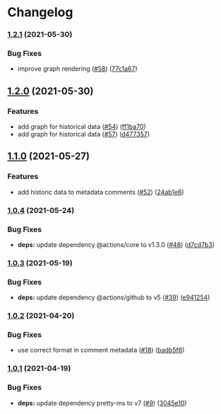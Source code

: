 # Changelog

### [1.2.1](https://www.github.com/netlify/delta-action/compare/v1.2.0...v1.2.1) (2021-05-30)


### Bug Fixes

* improve graph rendering ([#58](https://www.github.com/netlify/delta-action/issues/58)) ([77c1a67](https://www.github.com/netlify/delta-action/commit/77c1a6747d9d9db5694b206fcf80f5004a9ded7c))

## [1.2.0](https://www.github.com/netlify/delta-action/compare/v1.1.0...v1.2.0) (2021-05-30)


### Features

* add graph for historical data ([#54](https://www.github.com/netlify/delta-action/issues/54)) ([ff1ba70](https://www.github.com/netlify/delta-action/commit/ff1ba70b51984c1e46e6341589b6a6f18a825ad2))
* add graph for historical data ([#57](https://www.github.com/netlify/delta-action/issues/57)) ([d477357](https://www.github.com/netlify/delta-action/commit/d4773571d884d6aa70aa09322dbaea5ed2dd91c8))

## [1.1.0](https://www.github.com/netlify/delta-action/compare/v1.0.4...v1.1.0) (2021-05-27)


### Features

* add historic data to metadata comments ([#52](https://www.github.com/netlify/delta-action/issues/52)) ([24ab1e6](https://www.github.com/netlify/delta-action/commit/24ab1e6953362abcd3fe59d44d1807942415c61d))

### [1.0.4](https://www.github.com/netlify/delta-action/compare/v1.0.3...v1.0.4) (2021-05-24)


### Bug Fixes

* **deps:** update dependency @actions/core to v1.3.0 ([#48](https://www.github.com/netlify/delta-action/issues/48)) ([d7cd7b3](https://www.github.com/netlify/delta-action/commit/d7cd7b3899900fae77d7af7cae49d19ff4d9efef))

### [1.0.3](https://www.github.com/netlify/delta-action/compare/v1.0.2...v1.0.3) (2021-05-19)


### Bug Fixes

* **deps:** update dependency @actions/github to v5 ([#39](https://www.github.com/netlify/delta-action/issues/39)) ([e941254](https://www.github.com/netlify/delta-action/commit/e94125470d497623109de7aa2a70d3e6e245a4cd))

### [1.0.2](https://www.github.com/netlify/delta-action/compare/v1.0.1...v1.0.2) (2021-04-20)


### Bug Fixes

* use correct format in comment metadata ([#18](https://www.github.com/netlify/delta-action/issues/18)) ([badb5f6](https://www.github.com/netlify/delta-action/commit/badb5f6f531a9681e14c46d8a06ec68eb41b23bf))

### [1.0.1](https://www.github.com/netlify/delta-action/compare/v1.0.0...v1.0.1) (2021-04-19)


### Bug Fixes

* **deps:** update dependency pretty-ms to v7 ([#9](https://www.github.com/netlify/delta-action/issues/9)) ([3045e10](https://www.github.com/netlify/delta-action/commit/3045e106c469ac7a5dba130511c4baac8ba1877a))
